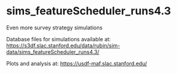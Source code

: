 # sims_featureScheduler_runs4.3
Even more survey strategy simulations

Database files for simulations available at:  https://s3df.slac.stanford.edu/data/rubin/sim-data/sims_featureScheduler_runs4.3/

Plots and analysis at: https://usdf-maf.slac.stanford.edu/

